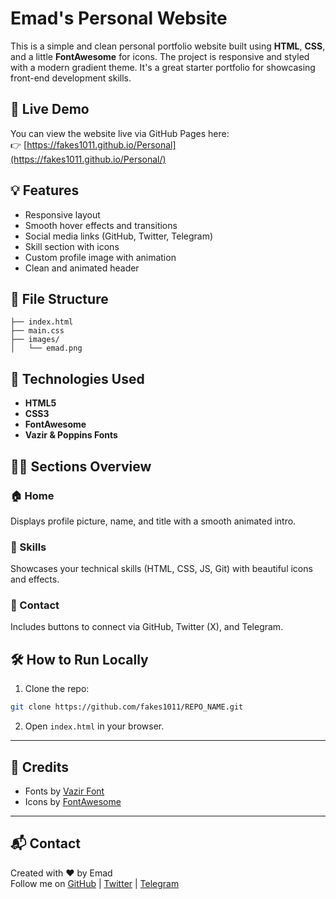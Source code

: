# Emad's Personal Website

This is a simple and clean personal portfolio website built using **HTML**, **CSS**, and a little **FontAwesome** for icons. The project is responsive and styled with a modern gradient theme. It's a great starter portfolio for showcasing front-end development skills.

## 🔗 Live Demo

You can view the website live via GitHub Pages here:  
👉 [https://fakes1011.github.io/Personal](https://fakes1011.github.io/Personal/)

## 💡 Features

- Responsive layout
- Smooth hover effects and transitions
- Social media links (GitHub, Twitter, Telegram)
- Skill section with icons
- Custom profile image with animation
- Clean and animated header

## 📁 File Structure

```
├── index.html
├── main.css
├── images/
│   └── emad.png
```

## 🚀 Technologies Used

- **HTML5**
- **CSS3**
- **FontAwesome**
- **Vazir & Poppins Fonts**

## 👨‍💻 Sections Overview

### 🏠 Home
Displays profile picture, name, and title with a smooth animated intro.

### 💼 Skills
Showcases your technical skills (HTML, CSS, JS, Git) with beautiful icons and effects.

### 📱 Contact
Includes buttons to connect via GitHub, Twitter (X), and Telegram.

## 🛠️ How to Run Locally

1. Clone the repo:
```bash
git clone https://github.com/fakes1011/REPO_NAME.git
```

2. Open `index.html` in your browser.

---

## 🙌 Credits

- Fonts by [Vazir Font](https://rastikerdar.github.io/vazir-font/)
- Icons by [FontAwesome](https://fontawesome.com)

---

## 📬 Contact

Created with ❤️ by Emad  
Follow me on [GitHub](https://github.com/fakes1011) | [Twitter](https://x.com/emadN1387) | [Telegram](https://t.me/@EmadN1387)
